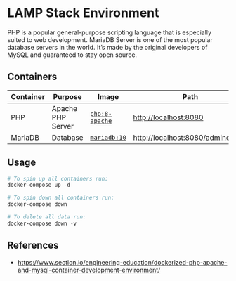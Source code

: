# LAMP Stack Environment

PHP is a popular general-purpose scripting language that is especially suited to web development. MariaDB Server is one of the most popular database servers in the world. It’s made by the original developers of MySQL and guaranteed to stay open source.

## Containers

|Container|Purpose|Image|Path|
|-|-|-|-|
|PHP|Apache PHP Server|[`php:8-apache`](https://hub.docker.com/_/php/)|<http://localhost:8080>|
|MariaDB|Database|[`mariadb:10`](https://hub.docker.com/_/mariadb)|<http://localhost:8080/adminer.php>|

## Usage

```powershell
# To spin up all containers run:
docker-compose up -d

# To spin down all containers run:
docker-compose down

# To delete all data run:
docker-compose down -v
```

## References

- <https://www.section.io/engineering-education/dockerized-php-apache-and-mysql-container-development-environment/>

